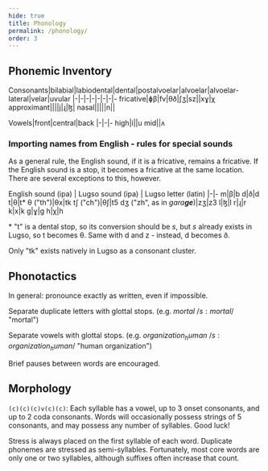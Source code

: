 ```yaml
---
hide: true
title: Phonology
permalink: /phonology/
order: 3
---
```


## Phonemic Inventory

Consonants|bilabial|labiodental|dental|postalvoelar|alvoelar|alvoelar-lateral|velar|uvular
|-|-|-|-|-|-|-|-
fricative|ɸβ|fv|θð|ʃʒ|sz||xɣ|χ
approximant||||j|ɻ|ɮ|
nasal|||||n||

Vowels|front|central|back
|-|-|-
high|i||u
mid||ʌ

### Importing names from English - rules for special sounds

As a general rule, the English sound, if it is a fricative, remains a fricative. If the English sound is a stop, it becomes a fricative at the same location. There are several exceptions to this, however.

English sound (ipa) | Lugso sound (ipa) | Lugso letter (latin)
|-|-
m|β|b
d|ð|d
t|θ|t*
θ ("th")|θx|tk
tʃ ("ch")|θʃ|t5
dʒ ("zh", as in _gara**ge**_)|zʒ|z3
l|ɮ|l
r|ɻ|r
k|x|k
g|ɣ|g
h|χ|h

\* "t" is a dental stop, so its conversion should be _s_, but _s_ already exists in Lugso, so t becomes θ. Same with d and z - instead, d becomes ð.

Only "tk" exists natively in Lugso as a consonant cluster.

## Phonotactics

In general: pronounce exactly as written, even if impossible.

Separate duplicate letters with glottal stops. (e.g. ${mortal}$ /${s: mortal}$/ "mortal")

Separate vowels with glottal stops. (e.g. ${organization_human}$ /${s: organization_human}$/ "human organization")

Brief pauses between words are encouraged.

## Morphology

`(c)(c)(c)v(c)(c)`: Each syllable has a vowel, up to 3 onset consonants, and up to 2 coda consonants. Words will occasionally possess strings of 5 consonants, and may possess any number of syllables. Good luck!

Stress is always placed on the first syllable of each word. Duplicate phonemes are stressed as semi-syllables. Fortunately, most core words are only one or two syllables, although suffixes often increase that count.
